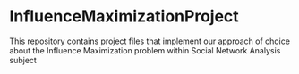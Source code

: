 # InfluenceMaximizationProject
This repository contains project files that implement our approach of choice about the Influence Maximization problem within Social Network Analysis subject 
